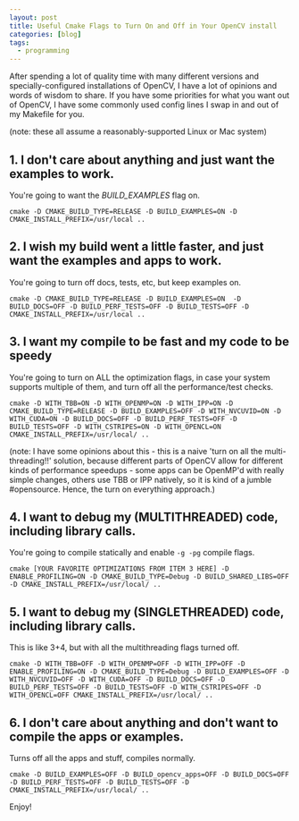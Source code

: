 ```yaml
---
layout: post
title: Useful Cmake Flags to Turn On and Off in Your OpenCV install
categories: [blog]
tags:
  - programming
---
```


After spending a lot of quality time with many different versions and specially-configured installations of OpenCV, I have a lot of opinions and words of wisdom to share. If you have some priorities for what you want out of OpenCV, I have some commonly used config lines I swap in and out of my Makefile for you.

(note: these all assume a reasonably-supported Linux or Mac system)

## 1. I don't care about anything and just want the examples to work.


You're going to want the *BUILD_EXAMPLES* flag on.

	cmake -D CMAKE_BUILD_TYPE=RELEASE -D BUILD_EXAMPLES=ON -D CMAKE_INSTALL_PREFIX=/usr/local ..


## 2. I wish my build went a little faster, and just want the examples and apps to work.


You're going to turn off docs, tests, etc, but keep examples on.

	cmake -D CMAKE_BUILD_TYPE=RELEASE -D BUILD_EXAMPLES=ON  -D BUILD_DOCS=OFF -D BUILD_PERF_TESTS=OFF -D BUILD_TESTS=OFF -D CMAKE_INSTALL_PREFIX=/usr/local ..


## 3. I want my compile to be fast and my code to be speedy


You're going to turn on ALL the optimization flags, in case your system supports multiple of them, and turn off all the performance/test checks.

	cmake -D WITH_TBB=ON -D WITH_OPENMP=ON -D WITH_IPP=ON -D CMAKE_BUILD_TYPE=RELEASE -D BUILD_EXAMPLES=OFF -D WITH_NVCUVID=ON -D WITH_CUDA=ON -D BUILD_DOCS=OFF -D BUILD_PERF_TESTS=OFF -D BUILD_TESTS=OFF -D WITH_CSTRIPES=ON -D WITH_OPENCL=ON CMAKE_INSTALL_PREFIX=/usr/local/ ..

(note: I have some opinions about this - this is a naive 'turn on all the multi-threading!!' solution, because different parts of OpenCV allow for different kinds of performance speedups - some apps can be OpenMP'd with really simple changes, others use TBB or IPP natively, so it is kind of a jumble #opensource. Hence, the turn on everything approach.)


## 4. I want to debug my (MULTITHREADED) code, including library calls.


You're going to compile statically and enable `-g -pg` compile flags.

	cmake [YOUR FAVORITE OPTIMIZATIONS FROM ITEM 3 HERE] -D ENABLE_PROFILING=ON -D CMAKE_BUILD_TYPE=Debug -D BUILD_SHARED_LIBS=OFF -D CMAKE_INSTALL_PREFIX=/usr/local/ ..


## 5. I want to debug my (SINGLETHREADED) code, including library calls.


This is like 3+4, but with all the multithreading flags turned off.

	cmake -D WITH_TBB=OFF -D WITH_OPENMP=OFF -D WITH_IPP=OFF -D ENABLE_PROFILING=ON -D CMAKE_BUILD_TYPE=Debug -D BUILD_EXAMPLES=OFF -D WITH_NVCUVID=OFF -D WITH_CUDA=OFF -D BUILD_DOCS=OFF -D BUILD_PERF_TESTS=OFF -D BUILD_TESTS=OFF -D WITH_CSTRIPES=OFF -D WITH_OPENCL=OFF CMAKE_INSTALL_PREFIX=/usr/local/ ..


## 6. I don't care about anything and don't want to compile the apps or examples.

Turns off all the apps and stuff, compiles normally.

	cmake -D BUILD_EXAMPLES=OFF -D BUILD_opencv_apps=OFF -D BUILD_DOCS=OFF -D BUILD_PERF_TESTS=OFF -D BUILD_TESTS=OFF -D CMAKE_INSTALL_PREFIX=/usr/local/ ..


Enjoy!
